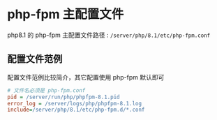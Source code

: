 # php-fpm 主配置文件

php8.1 的 php-fpm 主配置文件路径 : `/server/php/8.1/etc/php-fpm.conf`

## 配置文件范例

配置文件范例比较简介，其它配置使用 php-fpm 默认即可

```ini
# 文件名必须是 php-fpm.conf
pid = /server/run/php/phpfpm-8.1.pid
error_log = /server/logs/php/phpfpm-8.1.log
include=/server/php/8.1/etc/php-fpm.d/*.conf
```
